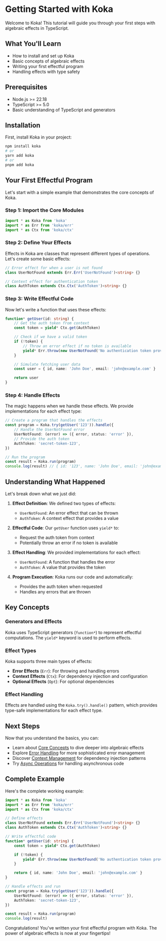 # Getting Started with Koka

Welcome to Koka! This tutorial will guide you through your first steps with algebraic effects in TypeScript.

## What You'll Learn

-   How to install and set up Koka
-   Basic concepts of algebraic effects
-   Writing your first effectful program
-   Handling effects with type safety

## Prerequisites

-   Node.js >= 22.18
-   TypeScript >= 5.0
-   Basic understanding of TypeScript and generators

## Installation

First, install Koka in your project:

```bash
npm install koka
# or
yarn add koka
# or
pnpm add koka
```

## Your First Effectful Program

Let's start with a simple example that demonstrates the core concepts of Koka.

### Step 1: Import the Core Modules

```typescript
import * as Koka from 'koka'
import * as Err from 'koka/err'
import * as Ctx from 'koka/ctx'
```

### Step 2: Define Your Effects

Effects in Koka are classes that represent different types of operations. Let's create some basic effects:

```typescript
// Error effect for when a user is not found
class UserNotFound extends Err.Err('UserNotFound')<string> {}

// Context effect for authentication token
class AuthToken extends Ctx.Ctx('AuthToken')<string> {}
```

### Step 3: Write Effectful Code

Now let's write a function that uses these effects:

```typescript
function* getUser(id: string) {
    // Get the auth token from context
    const token = yield* Ctx.get(AuthToken)

    // Check if we have a valid token
    if (!token) {
        // Throw an error effect if no token is available
        yield* Err.throw(new UserNotFound('No authentication token provided'))
    }

    // Simulate fetching user data
    const user = { id, name: 'John Doe', email: 'john@example.com' }

    return user
}
```

### Step 4: Handle Effects

The magic happens when we handle these effects. We provide implementations for each effect type:

```typescript
// Create a program that handles the effects
const program = Koka.try(getUser('123')).handle({
    // Handle the UserNotFound error
    UserNotFound: (error) => ({ error, status: 'error' }),
    // Provide the auth token
    AuthToken: 'secret-token-123',
})

// Run the program
const result = Koka.run(program)
console.log(result) // { id: '123', name: 'John Doe', email: 'john@example.com' }
```

## Understanding What Happened

Let's break down what we just did:

1. **Effect Definition**: We defined two types of effects:

    - `UserNotFound`: An error effect that can be thrown
    - `AuthToken`: A context effect that provides a value

2. **Effectful Code**: Our `getUser` function uses `yield*` to:

    - Request the auth token from context
    - Potentially throw an error if no token is available

3. **Effect Handling**: We provided implementations for each effect:

    - `UserNotFound`: A function that handles the error
    - `AuthToken`: A value that provides the token

4. **Program Execution**: Koka runs our code and automatically:
    - Provides the auth token when requested
    - Handles any errors that are thrown

## Key Concepts

### Generators and Effects

Koka uses TypeScript generators (`function*`) to represent effectful computations. The `yield*` keyword is used to perform effects.

### Effect Types

Koka supports three main types of effects:

-   **Error Effects** (`Err`): For throwing and handling errors
-   **Context Effects** (`Ctx`): For dependency injection and configuration
-   **Optional Effects** (`Opt`): For optional dependencies

### Effect Handling

Effects are handled using the `Koka.try().handle()` pattern, which provides type-safe implementations for each effect type.

## Next Steps

Now that you understand the basics, you can:

-   Learn about [Core Concepts](./core-concepts.md) to dive deeper into algebraic effects
-   Explore [Error Handling](./error-handling.md) for more sophisticated error management
-   Discover [Context Management](./context-management.md) for dependency injection patterns
-   Try [Async Operations](./async-operations.md) for handling asynchronous code

## Complete Example

Here's the complete working example:

```typescript
import * as Koka from 'koka'
import * as Err from 'koka/err'
import * as Ctx from 'koka/ctx'

// Define effects
class UserNotFound extends Err.Err('UserNotFound')<string> {}
class AuthToken extends Ctx.Ctx('AuthToken')<string> {}

// Write effectful code
function* getUser(id: string) {
    const token = yield* Ctx.get(AuthToken)

    if (!token) {
        yield* Err.throw(new UserNotFound('No authentication token provided'))
    }

    return { id, name: 'John Doe', email: 'john@example.com' }
}

// Handle effects and run
const program = Koka.try(getUser('123')).handle({
    UserNotFound: (error) => ({ error, status: 'error' }),
    AuthToken: 'secret-token-123',
})

const result = Koka.run(program)
console.log(result)
```

Congratulations! You've written your first effectful program with Koka. The power of algebraic effects is now at your fingertips!
